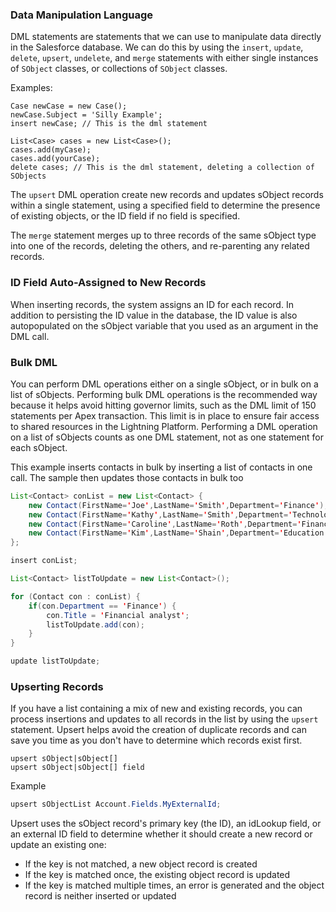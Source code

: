 ### Data Manipulation Language

DML statements are statements that we can use to manipulate data directly in the Salesforce database. We can do this by using the `insert`, `update`, `delete`, `upsert`, `undelete`, and `merge` statements with either single instances of `SObject` classes, or collections of `SObject` classes. 

Examples:
```apex
Case newCase = new Case();
newCase.Subject = 'Silly Example';
insert newCase; // This is the dml statement
```

```apex
List<Case> cases = new List<Case>();
cases.add(myCase);
cases.add(yourCase);
delete cases; // This is the dml statement, deleting a collection of SObjects
```

The `upsert` DML operation create new records and updates sObject records within a single statement, using a specified field to determine the presence of existing objects, or the ID field if no field is specified. 

The `merge` statement merges up to three records of the same sObject type into one of the records, deleting the others, and re-parenting any related records. 

### ID Field Auto-Assigned to New Records
When inserting records, the system assigns an ID for each record. In addition to persisting the ID value in the database, the ID value is also autopopulated on the sObject variable that you used as an argument in the DML call. 

### Bulk DML
You can perform DML operations either on a single sObject, or in bulk on a list of sObjects. Performing bulk DML operations is the recommended way because it helps avoid hitting governor limits, such as the DML limit of 150 statements per Apex transaction. This limit is in place to ensure fair access to shared resources in the Lightning Platform. Performing a DML operation on a list of sObjects counts as one DML statement, not as one statement for each sObject. 

This example inserts contacts in bulk by inserting a list of contacts in one call. The sample then updates those contacts in bulk too

```java
List<Contact> conList = new List<Contact> {
    new Contact(FirstName='Joe',LastName='Smith',Department='Finance'),
    new Contact(FirstName='Kathy',LastName='Smith',Department='Technology'),
    new Contact(FirstName='Caroline',LastName='Roth',Department='Finance'),
    new Contact(FirstName='Kim',LastName='Shain',Department='Education')
};

insert conList;

List<Contact> listToUpdate = new List<Contact>();

for (Contact con : conList) {
    if(con.Department == 'Finance') {
        con.Title = 'Financial analyst';
        listToUpdate.add(con);
    }
}

update listToUpdate;
```

### Upserting Records
If you have a list containing a mix of new and existing records, you can process insertions and updates to all records in the list by using the `upsert` statement. Upsert helps avoid the creation of duplicate records and can save you time as you don't have to determine which records exist first. 

```
upsert sObject|sObject[]
upsert sObject|sObject[] field
```

Example
```java
upsert sObjectList Account.Fields.MyExternalId;
```

Upsert uses the sObject record's primary key (the ID), an idLookup field, or an external ID field to determine whether it should create a new record or update an existing one:
- If the key is not matched, a new object record is created
- If the key is matched once, the existing object record is updated
- If the key is matched multiple times, an error is generated and the object record is neither inserted or updated